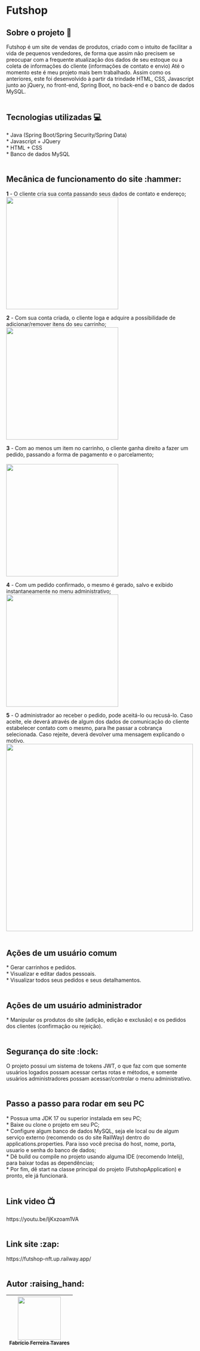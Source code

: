 # Futshop

<h2>Sobre o projeto 🔎</h2>
Futshop é um site de vendas de produtos, criado com o intuito de facilitar a vida de pequenos vendedores, de forma que assim não precisem se preocupar com a frequente atualização dos dados de seu estoque ou a coleta de informações do cliente (informações de contato e envio) 
Até o momento este é meu projeto mais bem trabalhado. Assim como os anteriores, este foi desenvolvido à partir da trindade HTML, CSS, Javascript junto ao jQuery, no front-end, Spring Boot, no back-end e o banco de dados MySQL. 
<br><br>

<h2>Tecnologias utilizadas 💻</h2>
* Java (Spring Boot/Spring Security/Spring Data)<br>
* Javascript + JQuery<br>
* HTML + CSS<br>
* Banco de dados MySQL
<br><br>
 
<h2>Mecânica de funcionamento do site :hammer: </h2> 

<strong>1</strong> - O cliente cria sua conta passando seus dados de contato e endereço;<br>
<img src="assets/camisa.png" width="300px">

<strong>2</strong> - Com sua conta criada, o cliente loga e adquire a possibilidade de adicionar/remover itens do seu carrinho;<br>
<img src="assets/carrinho.png" width="300px">

<strong>3</strong> - Com ao menos um item no carrinho, o cliente ganha direito a fazer um pedido, passando a forma de pagamento e o parcelamento;<br><br>
<img src="assets/form.png" width="300px">

<strong>4</strong> - Com um pedido confirmado, o mesmo é gerado, salvo e exibido instantaneamente no menu administrativo;<br>
<img src="assets/pedido.png" width="300px">

<strong>5</strong> - O administrador ao receber o pedido, pode aceitá-lo ou recusá-lo. Caso aceite, ele deverá através de algum dos dados de comunicação do cliente estabelecer contato com o mesmo, para lhe passar a cobrança selecionada. Caso rejeite, deverá devolver uma mensagem explicando o motivo.<br>
<img src="assets/pedido-adm.png" width="500px">
<br><br>
 
<h2>Ações de um usuário comum</h2> 
* Gerar carrinhos e pedidos. <br>
* Visualizar e editar dados pessoais. <br>
* Visualizar todos seus pedidos e seus detalhamentos. 
<br><br>
 
<h2>Ações de um usuário administrador</h2>
* Manipular os produtos do site (adição, edição e exclusão) e os pedidos dos clientes (confirmação ou rejeição). 
<br><br>
 
<h2>Segurança do site :lock:</h2> 
O projeto possui um sistema de tokens JWT, o que faz com que somente usuários logados possam acessar certas rotas e métodos, e somente usuários administradores possam acessar/controlar o menu administrativo. 
<br><br>

<h2>Passo a passo para rodar em seu PC </h2>
* Possua uma JDK 17 ou superior instalada em seu PC;<br>
* Baixe ou clone o projeto em seu PC;<br>
* Configure algum banco de dados MySQL, seja ele local ou de algum serviço externo (recomendo os do site RailWay) dentro do applications.properties. Para isso você precisa do 
host, nome, porta, usuario e senha do banco de dados;<br>
* Dê build ou compile no projeto usando alguma IDE (recomendo Intelij), para baixar todas as dependências;<br>
* Por fim, dê start na classe principal do projeto (FutshopApplication) e pronto, ele já funcionará.
<br><br>
 
<h2>Link video 📺</h2>
https://youtu.be/ljKxzoam1VA
<br><br>

<h2>Link site :zap:</h2>
https://futshop-nft.up.railway.app/
<br><br>

<h2>Autor :raising_hand:</h2>

| [<img src="assets/perfil.jpg" width=115><br><sub>Fabrício Ferreira Tavares</sub>](https://github.com/fabricionft) | 
| :---: | 
